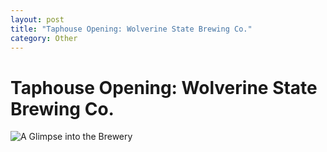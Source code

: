 ```yaml
---
layout: post
title: "Taphouse Opening: Wolverine State Brewing Co."
category: Other
---
```


Taphouse Opening: Wolverine State Brewing Co.
=============================================

![A Glimpse into the Brewery](http://www.yeastboundanddown.com/wp-content/uploads/2010/11/IMG_0647-300x200.jpg "A Glimpse into the Brewery")